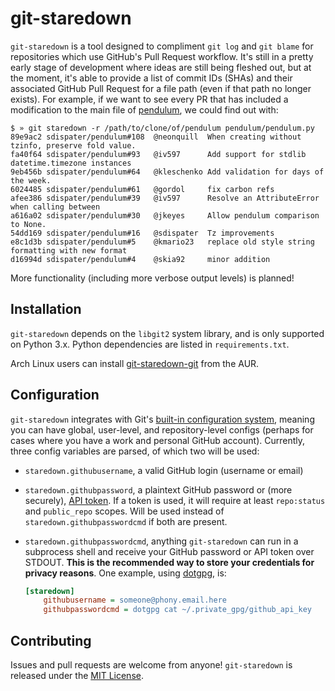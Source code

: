 # git-staredown

`git-staredown` is a tool designed to compliment `git log` and `git blame` for
repositories which use GitHub's Pull Request workflow. It's still in a pretty
early stage of development where ideas are still being fleshed out, but at the
moment, it's able to provide a list of commit IDs (SHAs) and their associated
GitHub Pull Request for a file path (even if that path no longer exists). For
example, if we want to see every PR that has included a modification to the main
file of [pendulum](https://github.com/sdispater/pendulum), we could find out
with:

```
$ » git staredown -r /path/to/clone/of/pendulum pendulum/pendulum.py
89e9ac2 sdispater/pendulum#108  @neonquill  When creating without tzinfo, preserve fold value.
fa40f64 sdispater/pendulum#93   @iv597      Add support for stdlib datetime.timezone instances
9eb456b sdispater/pendulum#64   @kleschenko Add validation for days of the week.
6024485 sdispater/pendulum#61   @gordol     fix carbon refs
afee386 sdispater/pendulum#39   @iv597      Resolve an AttributeError when calling between
a616a02 sdispater/pendulum#30   @jkeyes     Allow pendulum comparison to None.
54dd169 sdispater/pendulum#16   @sdispater  Tz improvements
e8c1d3b sdispater/pendulum#5    @kmario23   replace old style string formatting with new format
d16994d sdispater/pendulum#4    @skia92     minor addition
```

More functionality (including more verbose output levels) is planned!

## Installation

`git-staredown` depends on the `libgit2` system library, and is only supported
on Python 3.x. Python dependencies are listed in `requirements.txt`.

Arch Linux users can install
[git-staredown-git](https://aur.archlinux.org/packages/git-staredown-git) from
the AUR.

## Configuration

`git-staredown` integrates with Git's [built-in configuration
system](https://www.atlassian.com/git/tutorials/setting-up-a-repository/git-config),
meaning you can have global, user-level, and repository-level configs (perhaps
for cases where you have a work and personal GitHub account). Currently, three
config variables are parsed, of which two will be used:

* `staredown.githubusername`, a valid GitHub login (username or email)

* `staredown.githubpassword`, a plaintext GitHub password or (more
	securely), [API
	token](https://help.github.com/articles/creating-a-personal-access-token-for-the-command-line/).
	If a token is used, it will require at least `repo:status` and
	`public_repo` scopes. Will be used instead of
	`staredown.githubpasswordcmd` if both are present.

* `staredown.githubpasswordcmd`, anything `git-staredown` can run in a
	subprocess shell and receive your GitHub password or API token over
	STDOUT. **This is the recommended way to store your credentials for
	privacy reasons**. One example, using
	[dotgpg](https://github.com/ConradIrwin/dotgpg), is:

	```ini
	[staredown]
		githubusername = someone@phony.email.here
		githubpasswordcmd = dotgpg cat ~/.private_gpg/github_api_key
	```

## Contributing

Issues and pull requests are welcome from anyone! `git-staredown` is released
under the [MIT License](https://tldrlegal.com/license/mit-license).
